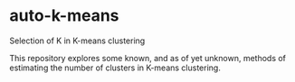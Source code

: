 # auto-k-means
Selection of K in K-means clustering

This repository explores some known, and as of yet unknown, methods of estimating the number of clusters in K-means clustering.
